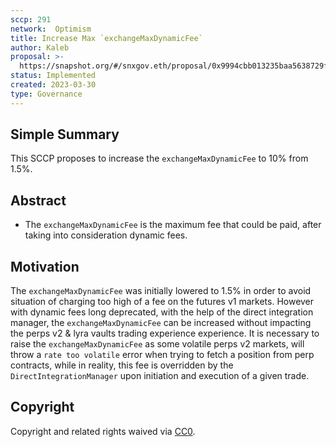 ```yaml
---
sccp: 291
network:  Optimism
title: Increase Max `exchangeMaxDynamicFee`
author: Kaleb
proposal: >-
  https://snapshot.org/#/snxgov.eth/proposal/0x9994cbb013235baa5638729f5e9036bde905d24906d0d880afb48c6dccca7bb8
status: Implemented
created: 2023-03-30
type: Governance
---
```


## Simple Summary

<!--"If you can't explain it simply, you don't understand it well enough." Provide a simplified and layman-accessible explanation of the SCCP.-->

This SCCP proposes to increase the `exchangeMaxDynamicFee` to 10% from 1.5%.

## Abstract

<!--A short (~200 word) description of the variable change proposed.-->

- The `exchangeMaxDynamicFee` is the maximum fee that could be paid, after taking into consideration dynamic fees.

## Motivation

<!--The motivation is critical for SCCPs that want to update variables within Synthetix. It should clearly explain why the existing variable is not incentive aligned. SCCP submissions without sufficient motivation may be rejected outright.-->

The `exchangeMaxDynamicFee` was initially lowered to 1.5% in order to avoid situation of charging too high of a fee on the futures v1 markets. However with dynamic fees long deprecated, with the help of the direct integration manager, the `exchangeMaxDynamicFee` can be increased without impacting the perps v2 & lyra vaults trading experience experience. 
It is necessary to raise the `exchangeMaxDynamicFee` as some volatile perps v2 markets, will throw a `rate too volatile` error when trying to fetch a position from perp contracts, while in reality, this fee is overridden by the `DirectIntegrationManager` upon initiation and execution of a given trade.

## Copyright

Copyright and related rights waived via [CC0](https://creativecommons.org/publicdomain/zero/1.0/).
